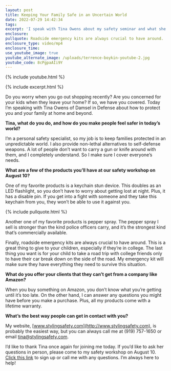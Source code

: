 ```yaml
---
layout: post
title: Keeping Your Family Safe in an Uncertain World
date: 2022-07-29 14:42:34
tags:
excerpt: 'I speak with Tina Owens about my safety seminar and what she offers. '
enclosure:
pullquote: Roadside emergency kits are always crucial to have around.
enclosure_type: video/mp4
enclosure_time:
use_youtube_image: true
youtube_alternate_image: /uploads/terrence-boykin-youtube-2.jpg
youtube_code: 8cPgpaAIi9Y
---
```

{% include youtube.html %}

{% include excerpt.html %}

Do you worry when you go out shopping recently? Are you concerned for your kids when they leave your home? If so, we have you covered. Today I’m speaking with Tina Owens of Damsel in Defense about how to protect you and your family at home and beyond.&nbsp;

**Tina, what do you do, and how do you make people feel safer in today’s world?&nbsp;**

I’m a personal safety specialist, so my job is to keep families protected in an unpredictable world. I also provide non-lethal alternatives to self-defense weapons. A lot of people don’t want to carry a gun or knife around with them, and I completely understand. So I make sure I cover everyone’s needs.

**What are a few of the products you’ll have at our safety workshop on August 10?**

One of my favorite products is a keychain stun device. This doubles as an LED flashlight, so you don’t have to worry about getting lost at night. Plus, it has a disable pin. If you get into a fight with someone and they take this keychain from you, they won’t be able to use it against you.&nbsp;

{% include pullquote.html %}

Another one of my favorite products is pepper spray. The pepper spray I sell is stronger than the kind police officers carry, and it’s the strongest kind that’s commercially available.&nbsp;

Finally, roadside emergency kits are always crucial to have around. This is a great thing to give to your children, especially if they’re in college. The last thing you want is for your child to take a road trip with college friends only to have their car break down on the side of the road. My emergency kit will make sure they have everything they need to survive this situation.&nbsp;

**What do you offer your clients that they can’t get from a company like Amazon?&nbsp;**

When you buy something on Amazon, you don’t know what you’re getting until it’s too late. On the other hand, I can answer any questions you might have before you make a purchase. Plus, all my products come with a lifetime warranty.&nbsp;

**What’s the best way people can get in contact with you?&nbsp;**

My website, [www.stylingsafety.com](http://www.stylingsafety.com), is probably the easiest way, but you can always call me at (919) 757-1650 or email [tina@stylingsafety.com](mailto:tina@stylingsafety.com).&nbsp;

I’d like to thank Tina once again for joining me today. If you’d like to ask her questions in person, please come to my safety workshop on August 10. [Click this link](https://www.eventbrite.com/e/family-safety-workshop-tickets-359542520357) to sign up or call me with any questions. I’m always here to help\!
